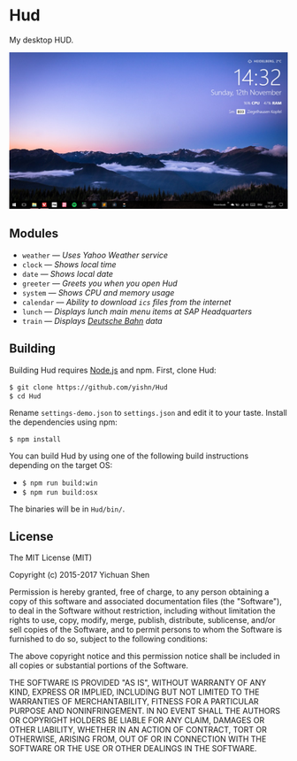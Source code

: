 # Hud

My desktop HUD.

![Screenshot](screenshot.png)

## Modules

- `weather` — *Uses Yahoo Weather service*
- `clock` — *Shows local time*
- `date` — *Shows local date*
- `greeter` — *Greets you when you open Hud*
- `system` — *Shows CPU and memory usage*
- `calendar` — *Ability to download `ics` files from the internet*
- `lunch` — *Displays lunch main menu items at SAP Headquarters*
- `train` — *Displays [Deutsche Bahn](https://bahn.de/) data*

## Building

Building Hud requires [Node.js](https://nodejs.org/en/download/) and npm. First, clone Hud:

~~~
$ git clone https://github.com/yishn/Hud
$ cd Hud
~~~

Rename `settings-demo.json` to `settings.json` and edit it to your taste. Install the dependencies using npm:

~~~
$ npm install
~~~

You can build Hud by using one of the following build instructions depending on the target OS:

* `$ npm run build:win`
* `$ npm run build:osx`

The binaries will be in `Hud/bin/`.

## License

The MIT License (MIT)

Copyright (c) 2015-2017 Yichuan Shen

Permission is hereby granted, free of charge, to any person obtaining a copy of this software and associated documentation files (the "Software"), to deal in the Software without restriction, including without limitation the rights to use, copy, modify, merge, publish, distribute, sublicense, and/or sell copies of the Software, and to permit persons to whom the Software is furnished to do so, subject to the following conditions:

The above copyright notice and this permission notice shall be included in all copies or substantial portions of the Software.

THE SOFTWARE IS PROVIDED "AS IS", WITHOUT WARRANTY OF ANY KIND, EXPRESS OR IMPLIED, INCLUDING BUT NOT LIMITED TO THE WARRANTIES OF MERCHANTABILITY, FITNESS FOR A PARTICULAR PURPOSE AND NONINFRINGEMENT. IN NO EVENT SHALL THE AUTHORS OR COPYRIGHT HOLDERS BE LIABLE FOR ANY CLAIM, DAMAGES OR OTHER LIABILITY, WHETHER IN AN ACTION OF CONTRACT, TORT OR OTHERWISE, ARISING FROM, OUT OF OR IN CONNECTION WITH THE SOFTWARE OR THE USE OR OTHER DEALINGS IN THE SOFTWARE.
